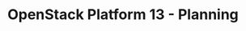 ---
permalink: /product-documents/osp13/nist-800-53/pl/
layout: control_family
title: OpenStack Platform 13 - Planning
category: Product Documents
lead: |
  Control responses for NIST 800-53 rev4.
subnav:
  data: components.osp13.satisfies
  href: ['#%', control_key]
  text: control_key
product_info:
  name: OpenStack Platform 13
  opencontrol_component: osp13
  control_family_shorthand: PL
---